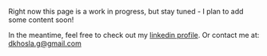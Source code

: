 Right now this page is a work in progress, but stay tuned - I plan to add some content soon!

In the meantime, feel free to check out my [linkedin profile](https://linkedin.com/in/devika-khosla).
Or contact me at: dkhosla.g@gmail.com

